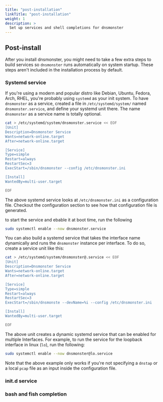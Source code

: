 ```yaml
---
title: "post-installation"
linkTitle: "post-installation"
weight: 1
description: >
  Set up services and shell completions for dnsmonster 
---
```


## Post-install

After you install dnsmonster, you might need to take a few extra steps to build services so `dnsmonster` runs automatically on system startup. These steps aren't included in the installation process by default.

### Systemd service

If you're using a modern and popular distro like Debian, Ubuntu, Fedora, Arch, RHEL, you're probably using `systemd` as your init system. To have `dnsmonster` as a service, created a file in `/etc/systemd/system/` named `dnsmonster.service`, and define your systemd unit there. The name `dnsmonster` as a service name is totally optional.

```sh
cat > /etc/systemd/system/dnsmonster.service << EOF
[Unit]
Description=Dnsmonster Service
Wants=network-online.target
After=network-online.target

[Service]
Type=simple
Restart=always
RestartSec=3
ExecStart=/sbin/dnsmonster --config /etc/dnsmonster.ini

[Install]
WantedBy=multi-user.target

EOF
```

The above systemd service looks at `/etc/dnsmonster.ini` as a configuration file. Checkout the configuration section to see how that configuration file is generated. 

to start the service and ebable it at boot time, run the following

```sh
sudo systemctl enable --now dnsmonster.service
```

You can also build a systemd service that takes the interface name dynamically and runs the `dnsmonster` instance per interface. To do so, create a service unit like this:

```sh
cat > /etc/systemd/system/dnsmonster@.service << EOF
[Unit]
Description=Dnsmonster Service
Wants=network-online.target
After=network-online.target

[Service]
Type=simple
Restart=always
RestartSec=3
ExecStart=/sbin/dnsmonste --devName=%i --config /etc/dnsmonster.ini

[Install]
WantedBy=multi-user.target

EOF
```

The above unit creates a dynamic systemd service that can be enabled for multiple Interfaces. For example, to run the service for the loopback interface in linux (`lo`), run the following:

```sh
sudo systemctl enable --now dnsmonster@lo.service
```

Note that the above example only works if you're not specifying a `dnstap` or a local `pcap` file as an input inside the configuration file.  

### init.d service

### bash and fish completion
